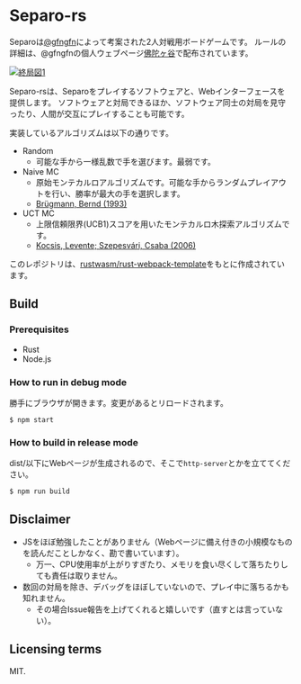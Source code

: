 # Separo-rs

Separoは[@gfngfn](https://github.com/gfngfn)によって考案された2人対戦用ボードゲームです。
ルールの詳細は、@gfngfnの個人ウェブページ[佛陀ヶ谷](http://buddhagaja.soregashi.com/boardgame.html#jump_boardgame_separo)で配布されています。

[![終局図1](https://github.com/ToruNiina/separo-rs/blob/master/separo.png)](https://toruniina.github.io/separo-rs/)

Separo-rsは、Separoをプレイするソフトウェアと、Webインターフェースを提供します。
ソフトウェアと対局できるほか、ソフトウェア同士の対局を見守ったり、人間が交互にプレイすることも可能です。

実装しているアルゴリズムは以下の通りです。

- Random
  - 可能な手から一様乱数で手を選びます。最弱です。
- Naive MC
  - 原始モンテカルロアルゴリズムです。可能な手からランダムプレイアウトを行い、勝率が最大の手を選択します。
  - [Brügmann, Bernd (1993)](http://www.ideanest.com/vegos/MonteCarloGo.pdf)
- UCT MC
  - 上限信頼限界(UCB1)スコアを用いたモンテカルロ木探索アルゴリズムです。
  - [Kocsis, Levente; Szepesvári, Csaba (2006)](https://doi.org/10.1007/11871842_29)

このレポジトリは、[rustwasm/rust-webpack-template](https://github.com/rustwasm/rust-webpack-template)をもとに作成されています。

## Build

### Prerequisites

- Rust
- Node.js

### How to run in debug mode

勝手にブラウザが開きます。変更があるとリロードされます。

```console
$ npm start
```
### How to build in release mode

dist/以下にWebページが生成されるので、そこで`http-server`とかを立ててください。

```console
$ npm run build
```

## Disclaimer

- JSをほぼ勉強したことがありません（Webページに備え付きの小規模なものを読んだことしかなく、勘で書いています）。
  - 万一、CPU使用率が上がりすぎたり、メモリを食い尽くして落ちたりしても責任は取りません。
- 数回の対局を除き、デバッグをほぼしていないので、プレイ中に落ちるかも知れません。
  - その場合Issue報告を上げてくれると嬉しいです（直すとは言っていない）。

## Licensing terms

MIT.
